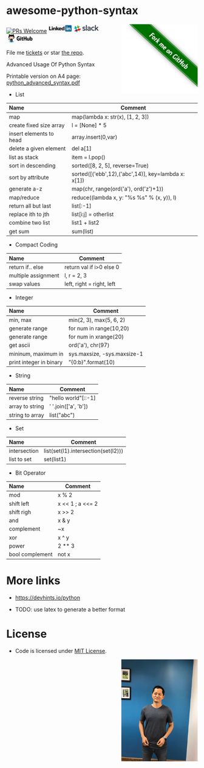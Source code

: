 # awesome-python-syntax
<a href="https://github.com/DennyZhang?tab=followers"><img align="right" width="200" height="183" src="https://raw.githubusercontent.com/USDevOps/mywechat-slack-group/master/images/fork_github.png" /></a>

[![PRs Welcome](https://img.shields.io/badge/PRs-welcome-brightgreen.svg)](http://makeapullrequest.com) [![LinkedIn](https://raw.githubusercontent.com/USDevOps/mywechat-slack-group/master/images/linkedin.png)](https://www.linkedin.com/in/dennyzhang001) [![Slack](https://raw.githubusercontent.com/USDevOps/mywechat-slack-group/master/images/slack.png)](https://www.dennyzhang.com/slack) [![Github](https://raw.githubusercontent.com/USDevOps/mywechat-slack-group/master/images/github.png)](https://github.com/DennyZhang)

File me [tickets](https://github.com/DennyZhang/awesome-python-syntax/issues) or star [the repo](https://github.com/DennyZhang/awesome-python-syntax).

Advanced Usage Of Python Syntax

Printable version on A4 page: [python_advanced_syntax.pdf](python_advanced_syntax.pdf)

- List

| Name                    | Comment                                             |
| :---------------------- | --------------------------------------------------  |
| map                     | map(lambda x: str(x), [1, 2, 3])                    |
| create fixed size array | l = [None] * 5                                      |
| insert elements to head | array.insert(0,var)                                 |
| delete a given element  | del a[1]                                            |
| list as stack           | item = l.pop()                                      |
| sort in descending      | sorted([8, 2, 5], reverse=True)                     |
| sort by attribute       | sorted([('ebb',12),('abc',14)], key=lambda x: x[1]) |
| generate a-z            | map(chr, range(ord('a'), ord('z')+1))               |
| map/reduce              | reduce((lambda x, y: "%s %s" % (x, y)), l)          |
| return all but last     | list[:-1]                                           |
| replace ith to jth      | list[i:j] = otherlist                               |
| combine two list        | list1 + list2                                       |
| get sum                 | sum(list)                                           |
  
- Compact Coding

| Name                      | Comment                        |
| :------------------------ | ------------------------------ |
| return if.. else          | return val if i>0 else 0       |
| multiple assignment       | l, r = 2, 3                    |
| swap values               | left, right = right, left      |

- Integer

| Name                      | Comment                        |
| :------------------------ | ------------------------------ |
| min, max                  | min(2, 3), max(5, 6, 2)        |
| generate range            | for num in range(10,20)        |
| generate range            | for num in xrange(20)          |
| get ascii                 | ord('a'), chr(97)              |
| mininum, maximum in       | sys.maxsize, -sys.maxsize-1    |
| print integer in binary   | "{0:b}".format(10)             |

- String

| Name                      | Comment                      |
| :------------------------ | ---------------------------- |
| reverse string            | "hello world"[::-1]          |
| array to string           | ' '.join(['a', 'b'])         |
| string to array           | list("abc")                  |

- Set

| Name          | Comment                             |
| :------------ | ----------------------------------- |
| intersection  | list(set(l1).intersection(set(l2))) |
| list to set   | set(list1)                          |

- Bit Operator

| Name            | Comment          |
| :-------------  | ---------------- |
| mod             | x % 2            |
| shift left      | x << 1 ; a <<= 2 |
| shift righ      | x >> 2           |
| and             | x & y            |
| complement      | ~x               |
| xor             | x ^ y            |
| power           | 2 ** 3           |
| bool complement | not x            |

# More links
- https://devhints.io/python

- TODO: use latex to generate a better format

# License
- Code is licensed under [MIT License](https://www.dennyzhang.com/wp-content/mit_license.txt).

<a href="https://www.dennyzhang.com"><img align="right" width="201" height="268" src="https://raw.githubusercontent.com/USDevOps/mywechat-slack-group/master/images/denny_201706.png"></a>
